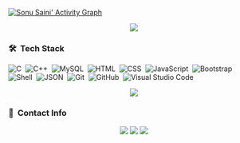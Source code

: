 

[![Sonu Saini' Activity Graph](https://activity-graph.herokuapp.com/graph?username=vssonusaini&custom_title=Sonu%20Saini%27s%20Contribution%20Graph&theme=react-light&bg_color=fff&hide_border=true&line=000&point=000&color=000)](https://sainisahab.com/)

<p  align="center">
<img src="https://user-images.githubusercontent.com/73097560/115834477-dbab4500-a447-11eb-908a-139a6edaec5c.gif">             
<br>

### 🛠 &nbsp;Tech Stack

![C](https://img.shields.io/badge/-C-05122A?style=flat&logo=C&logoColor=A8B9CC)&nbsp;
![C++](https://img.shields.io/badge/-C++-05122A?style=flat&logo=C%2B%2B&logoColor=00599C)&nbsp;
![MySQL](https://img.shields.io/badge/-MySQL-05122A?style=flat&logo=mysql&logoColor=4479A1)&nbsp;
![HTML](https://img.shields.io/badge/-HTML-05122A?style=flat&logo=HTML5)&nbsp;
![CSS](https://img.shields.io/badge/-CSS-05122A?style=flat&logo=CSS3&logoColor=1572B6)&nbsp;
![JavaScript](https://img.shields.io/badge/-JavaScript-05122A?style=flat&logo=javascript)&nbsp;
![Bootstrap](https://img.shields.io/badge/-Bootstrap-05122A?style=flat&logo=bootstrap&logoColor=563D7C)&nbsp;
![Shell](https://img.shields.io/badge/-Shell-05122A?style=flat&logo=shell)&nbsp;
![JSON](https://img.shields.io/badge/-JSON-05122A?style=flat&logo=json&logoColor=000000)&nbsp;
![Git](https://img.shields.io/badge/-Git-05122A?style=flat&logo=git)&nbsp;
![GitHub](https://img.shields.io/badge/-GitHub-05122A?style=flat&logo=github)&nbsp;
![Visual Studio Code](https://img.shields.io/badge/-Visual%20Studio%20Code-05122A?style=flat&logo=visual-studio-code&logoColor=007ACC)&nbsp;

<p  align="center">
<img src="https://user-images.githubusercontent.com/73097560/115834477-dbab4500-a447-11eb-908a-139a6edaec5c.gif">             
<br>

### :link: &nbsp;Contact Info

<p align="center">
<a href="https://sainisahab.com/"><img src="https://img.shields.io/badge/-sainisahab.com-3423A6?style=for-the-badge&logo=Google-Chrome&logoColor=white"/></a>
<a href="https://www.linkedin.com/in/vs-sonu-saini/"><img src="https://img.shields.io/badge/-Sonu%20Saini-0077B5?style=for-the-badge&logo=Linkedin&logoColor=white"/></a>
<a href="https://github.com/vssonusaini"><img src="https://img.shields.io/badge/-VSSONUSAINI-3423A6?style=for-the-badge&logo=Github&logoColor=white"/></a>
</p>

